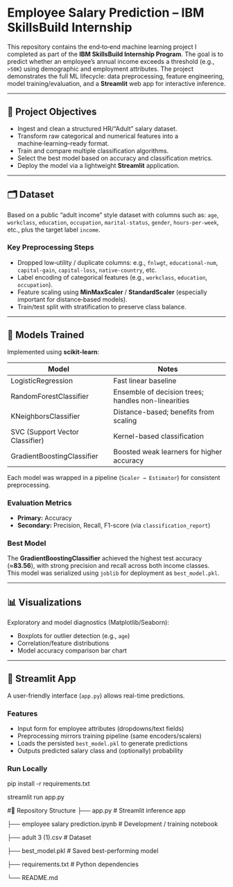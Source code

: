 # Employee Salary Prediction – IBM SkillsBuild Internship

This repository contains the end‑to‑end machine learning project I completed as part of the **IBM SkillsBuild Internship Program**. The goal is to predict whether an employee’s annual income exceeds a threshold (e.g., `>50K`) using demographic and employment attributes. The project demonstrates the full ML lifecycle: data preprocessing, feature engineering, model training/evaluation, and a **Streamlit** web app for interactive inference.

---

## 📌 Project Objectives
- Ingest and clean a structured HR/“Adult” salary dataset.
- Transform raw categorical and numerical features into a machine‑learning–ready format.
- Train and compare multiple classification algorithms.
- Select the best model based on accuracy and classification metrics.
- Deploy the model via a lightweight **Streamlit** application.

---

## 🗂 Dataset
Based on a public “adult income” style dataset with columns such as:
`age`, `workclass`, `education`, `occupation`, `marital-status`, `gender`, `hours-per-week`, etc., plus the target label `income`.

### Key Preprocessing Steps
- Dropped low‑utility / duplicate columns: e.g., `fnlwgt`, `educational-num`, `capital-gain`, `capital-loss`, `native-country`, etc.
- Label encoding of categorical features (e.g., `workclass`, `education`, `occupation`).
- Feature scaling using **MinMaxScaler** / **StandardScaler** (especially important for distance‑based models).
- Train/test split with stratification to preserve class balance.

---

## 🧠 Models Trained
Implemented using **scikit-learn**:

| Model | Notes |
|-------|------|
| LogisticRegression | Fast linear baseline |
| RandomForestClassifier | Ensemble of decision trees; handles non-linearities |
| KNeighborsClassifier | Distance-based; benefits from scaling |
| SVC (Support Vector Classifier) | Kernel-based classification |
| GradientBoostingClassifier | Boosted weak learners for higher accuracy |

Each model was wrapped in a pipeline (`Scaler → Estimator`) for consistent preprocessing.

### Evaluation Metrics
- **Primary:** Accuracy  
- **Secondary:** Precision, Recall, F1-score (via `classification_report`)

### Best Model
The **GradientBoostingClassifier** achieved the highest test accuracy (≈**83.56**), with strong precision and recall across both income classes.  
This model was serialized using `joblib` for deployment as `best_model.pkl`.

---

## 📊 Visualizations
Exploratory and model diagnostics (Matplotlib/Seaborn):
- Boxplots for outlier detection (e.g., `age`)
- Correlation/feature distributions
- Model accuracy comparison bar chart

---

## 🚀 Streamlit App
A user-friendly interface (`app.py`) allows real-time predictions.

### Features
- Input form for employee attributes (dropdowns/text fields)
- Preprocessing mirrors training pipeline (same encoders/scalers)
- Loads the persisted `best_model.pkl` to generate predictions
- Outputs predicted salary class and (optionally) probability

### Run Locally

pip install -r requirements.txt

streamlit run app.py

#📁 Repository Structure
├── app.py                           # Streamlit inference app

├── employee salary prediction.ipynb # Development / training notebook

├── adult 3 (1).csv                  # Dataset

├── best_model.pkl                   # Saved best-performing model

├── requirements.txt                 # Python dependencies

└── README.md

